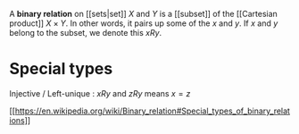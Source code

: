 A **binary relation** on [[sets|set]] $X$ and $Y$ is a [[subset]] of the [[Cartesian product]] $X \times Y$. In other words, it pairs up some of the $x$ and $y$. If $x$ and $y$ belong to the subset, we denote this $xRy$.

# Special types

Injective / Left-unique
: $xRy$ and $zRy$ means $x=z$



[[https://en.wikipedia.org/wiki/Binary_relation#Special_types_of_binary_relations]]
